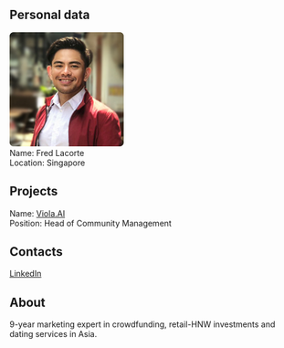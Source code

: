 ## Personal data
![fred lacorte photo](photo/fred_lacorte.png)  
Name:   Fred Lacorte  
Location: Singapore  
## Projects 
Name: [Viola.AI](../projects/viola_ai.md)  
Position: Head of Community Management  
## Contacts
[LinkedIn](https://www.linkedin.com/in/freddielacorte/)    
## About
9-year marketing expert in crowdfunding, retail-HNW investments and dating services in Asia.
